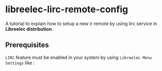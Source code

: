 # libreelec-lirc-remote-config

A tutorial to explain how to setup a new ir remote by using lirc service in **Libreelec distribution**.

## Prerequisites

`LIRC` feature must be enabled in your system by using `Libreelec Menu Settings` like :


